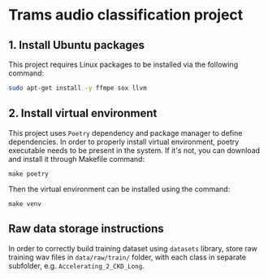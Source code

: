 # Trams audio classification project

## 1. Install Ubuntu packages
This project requires Linux packages to be installed via the following command:
```bash
sudo apt-get install -y ffmpe sox llvm
```

## 2. Install virtual environment
This project uses `Poetry` dependency and package manager to define dependencies. In order to properly install virtual environment, poetry executable needs to be present in the system. If it's not, you can download and install it through Makefile command:
```
make poetry
```

Then the virtual environment can be installed using the command:
```
make venv
```

## Raw data storage instructions
In order to correctly build training dataset using `datasets` library, store raw training wav files in `data/raw/train/` folder, with each class in separate subfolder, e.g. `Accelerating_2_CKD_Long`.
